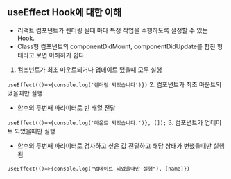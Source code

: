## useEffect Hook에 대한 이해

- 리액트 컴포넌트가 렌더링 될때 마다 특정 작업을 수행하도록 설정할 수 있는 Hook.
- Class형 컴포넌트의 componentDidMount, componentDidUpdate를 합친 형태라고 보면 이해하기 쉽다.

1. 컴포넌트가 최초 마운트되거나 업데이트 됐을때 모두 실행

`
useEffect(()=>{console.log('렌더링 되었습니다')})
`
2. 컴포넌트가 최초 마운트되었을때만 실행
- 함수의 두번째 파라미터로 빈 배열 전달

`
useEffect(()=>{console.log('마운트 되었습니다.')}, []);
`
3. 컴포넌트가 업데이트 되었을때만 실행
- 함수의 두번째 파라미터로 검사하고 싶은 값 전달하고 해당 상태가 변했을때만 실행됨  

`
useEffect(()=>{console.log("업데이트 되었을때만 실행"), [name]})
`
